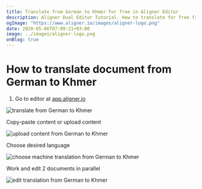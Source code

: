 ```yaml
---
title: Translate from German to Khmer for free in Aligner Editor
description: Aligner Dual Editor Tutorial. How to translate for free from German to Khmer. Aligner is multilingual document management platform. 
ogImage: "https://www.aligner.io/images/aligner-logo.png"
date: 2020-05-06T07:09:21+03:00
image: ../images/aligner-logo.png
onBlog: true
---
```


# How to translate document from German to Khmer

1. Go to editor at [app.aligner.io](https://app.aligner.io "Aligner App web page")

![translate from German to Khmer](../aligner-blank-editor.png "translate from German to Khmer")

Copy-paste content or upload content

![upload content from German to Khmer](../aligner-uploaded-document.png "upload content from German to Khmer")

Choose desired language

![choose machine translation from German to Khmer](../aligner-language-dropdown.png "choose machine translation from German to Khmer")

Work and edit 2 documents in parallel

![edit translation from German to Khmer](../aligner-double-sitded-editor.png "edit translation from German to Khmer")

